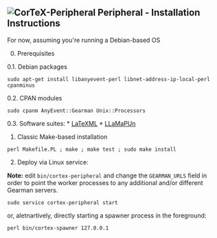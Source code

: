 ## ![CorTeX-Peripheral](https://raw.github.com/dginev/CorTeX/master/public/img/logo.jpg) Peripheral - Installation Instructions

For now, assuming you're running a Debian-based OS

0. Prerequisites

  0.1. Debian packages

  ```sudo apt-get install libanyevent-perl libnet-address-ip-local-perl cpanminus```

  0.2. CPAN modules

  ```sudo cpanm AnyEvent::Gearman Unix::Processors```

  0.3. Software suites:
    * [LaTeXML](https://svn.mathweb.org/repos/LaTeXML/branches/arXMLiv/webapp/INSTALL)
    * [LLaMaPUn](https://github.com/dginev/LLaMaPUn)

1. Classic Make-based installation

  ```perl Makefile.PL ; make ; make test ; sudo make install ```

2. Deploy via Linux service:

  **Note:** edit ```bin/cortex-peripheral``` and change the ```GEARMAN_URLS``` field
  in order to point the worker processes to any additional and/or different Gearman servers.

  ```sudo service cortex-peripheral start```


  or, aletnartively, directly starting a spawner process in the foreground:

  ```perl bin/cortex-spawner 127.0.0.1 ```
